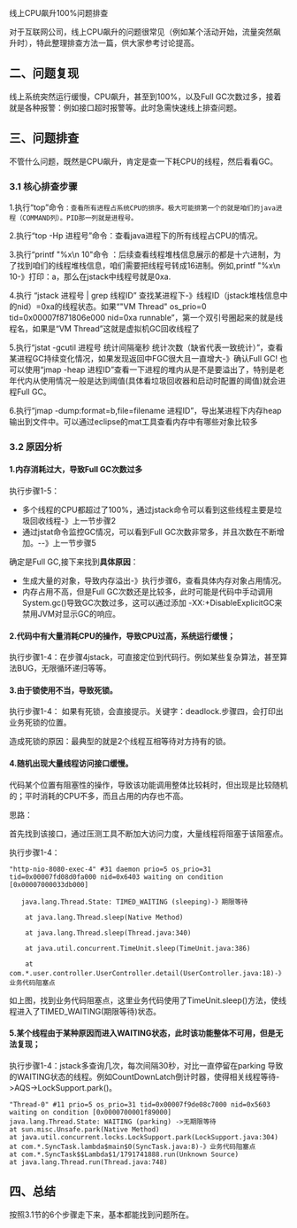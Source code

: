 线上CPU飙升100%问题排查

对于互联网公司，线上CPU飙升的问题很常见（例如某个活动开始，流量突然飙升时），特此整理排查方法一篇，供大家参考讨论提高。

## 二、问题复现

线上系统突然运行缓慢，CPU飙升，甚至到100%，以及Full GC次数过多，接着就是各种报警：例如接口超时报警等。此时急需快速线上排查问题。

## 三、问题排查

不管什么问题，既然是CPU飙升，肯定是查一下耗CPU的线程，然后看看GC。

### 3.1 核心排查步骤

1.执行“top”命令``：查看所有进程占系统CPU的排序。极大可能排第一个的就是咱们的java进程（COMMAND列）。PID那一列就是进程号。``

2.执行“top -Hp 进程号”命令：查看java进程下的所有线程占CPU的情况。

3.执行“printf "%x\n 10"命令 ：后续查看线程堆栈信息展示的都是十六进制，为了找到咱们的线程堆栈信息，咱们需要把线程号转成16进制。例如,printf "%x\n 10-》打印：a，那么在jstack中线程号就是0xa.

4.执行 “jstack 进程号 | grep 线程ID” 查找某进程下-》线程ID（jstack堆栈信息中的nid）=0xa的线程状态。如果“"VM Thread" os_prio=0 tid=0x00007f871806e000 nid=0xa runnable”，第一个双引号圈起来的就是线程名，如果是“VM Thread”这就是虚拟机GC回收线程了

5.执行“jstat -gcutil 进程号 统计间隔毫秒 统计次数（缺省代表一致统计）”，查看某进程GC持续变化情况，如果发现返回中FGC很大且一直增大-》确认Full GC! 也可以使用“jmap -heap 进程ID”查看一下进程的堆内从是不是要溢出了，特别是老年代内从使用情况一般是达到阈值(具体看垃圾回收器和启动时配置的阈值)就会进程Full GC。

6.执行“jmap -dump:format=b,file=filename 进程ID”，导出某进程下内存heap输出到文件中。可以通过eclipse的mat工具查看内存中有哪些对象比较多

### 3.2 原因分析

#### 1.内存消耗过大，导致Full GC次数过多

执行步骤1-5：

- 多个线程的CPU都超过了100%，通过jstack命令可以看到这些线程主要是垃圾回收线程-》上一节步骤2
- 通过jstat命令监控GC情况，可以看到Full GC次数非常多，并且次数在不断增加。--》上一节步骤5

确定是Full GC,接下来找到**具体原因**：

- 生成大量的对象，导致内存溢出-》执行步骤6，查看具体内存对象占用情况。
- 内存占用不高，但是Full GC次数还是比较多，此时可能是代码中手动调用 System.gc()导致GC次数过多，这可以通过添加 -XX:+DisableExplicitGC来禁用JVM对显示GC的响应。

#### 2.代码中有大量消耗CPU的操作，导致CPU过高，系统运行缓慢；

执行步骤1-4：在步骤4jstack，可直接定位到代码行。例如某些复杂算法，甚至算法BUG，无限循环递归等等。

#### 3.由于锁使用不当，导致死锁。

执行步骤1-4： 如果有死锁，会直接提示。关键字：deadlock.步骤四，会打印出业务死锁的位置。

造成死锁的原因：最典型的就是2个线程互相等待对方持有的锁。

#### 4.随机出现大量线程访问接口缓慢。

代码某个位置有阻塞性的操作，导致该功能调用整体比较耗时，但出现是比较随机的；平时消耗的CPU不多，而且占用的内存也不高。

思路：

首先找到该接口，通过压测工具不断加大访问力度，大量线程将阻塞于该阻塞点。

执行步骤1-4：

```
"http-nio-8080-exec-4" #31 daemon prio=5 os_prio=31 tid=0x00007fd08d0fa000 nid=0x6403 waiting on condition [0x00007000033db000]

   java.lang.Thread.State: TIMED_WAITING (sleeping)-》期限等待

    at java.lang.Thread.sleep(Native Method)

    at java.lang.Thread.sleep(Thread.java:340)

    at java.util.concurrent.TimeUnit.sleep(TimeUnit.java:386)

    at com.*.user.controller.UserController.detail(UserController.java:18)-》业务代码阻塞点
```

如上图，找到业务代码阻塞点，这里业务代码使用了TimeUnit.sleep()方法，使线程进入了TIMED_WAITING(期限等待)状态。

#### 5.某个线程由于某种原因而进入WAITING状态，此时该功能整体不可用，但是无法复现；

执行步骤1-4：jstack多查询几次，每次间隔30秒，对比一直停留在parking 导致的WAITING状态的线程。例如CountDownLatch倒计时器，使得相关线程等待->AQS->LockSupport.park()。

```
"Thread-0" #11 prio=5 os_prio=31 tid=0x00007f9de08c7000 nid=0x5603 waiting on condition [0x0000700001f89000]   
java.lang.Thread.State: WAITING (parking) ->无期限等待
at sun.misc.Unsafe.park(Native Method)    
at java.util.concurrent.locks.LockSupport.park(LockSupport.java:304)    
at com.*.SyncTask.lambda$main$0(SyncTask.java:8)-》业务代码阻塞点
at com.*.SyncTask$$Lambda$1/1791741888.run(Unknown Source)    
at java.lang.Thread.run(Thread.java:748)
```



## 四、总结

按照3.1节的6个步骤走下来，基本都能找到问题所在。